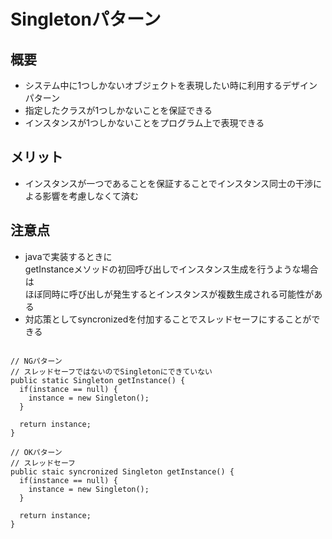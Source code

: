 # Singletonパターン

## 概要

- システム中に1つしかないオブジェクトを表現したい時に利用するデザインパターン
- 指定したクラスが1つしかないことを保証できる
- インスタンスが1つしかないことをプログラム上で表現できる

## メリット

- インスタンスが一つであることを保証することでインスタンス同士の干渉による影響を考慮しなくて済む

## 注意点

- javaで実装するときに<br>
  getInstanceメソッドの初回呼び出しでインスタンス生成を行うような場合は<br>
  ほぼ同時に呼び出しが発生するとインスタンスが複数生成される可能性がある
- 対応策としてsyncronizedを付加することでスレッドセーフにすることができる

```

// NGパターン
// スレッドセーフではないのでSingletonにできていない
public static Singleton getInstance() {
  if(instance == null) {
    instance = new Singleton();
  }

  return instance;
}

// OKパターン
// スレッドセーフ
public staic syncronized Singleton getInstance() {
  if(instance == null) {
    instance = new Singleton();
  }

  return instance;
}

```